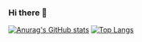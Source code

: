 ### Hi there 👋

<!--
**weitrue/weitrue** is a ✨ _special_ ✨ repository because its `README.md` (this file) appears on your GitHub profile.

Here are some ideas to get you started:

- 🔭 I’m currently working on ...
- 🌱 I’m currently learning ...
- 👯 I’m looking to collaborate on ...
- 🤔 I’m looking for help with ...
- 💬 Ask me about ...
- 📫 How to reach me: ...
- 😄 Pronouns: ...
- ⚡ Fun fact: ...
-->

[![Anurag's GitHub stats](https://github-readme-stats.vercel.app/api?username=weitrue&count_private=true&show_icons=true)](https://github.com/weitrue/github-readme-stats)
[![Top Langs](https://github-readme-stats.vercel.app/api/top-langs/?username=weitrue&count_private=true&show_icons=true)](https://github.com/anuraghazra/github-readme-stats)